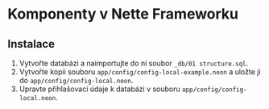 Komponenty v Nette Frameworku
=============================

Instalace
---------

1. Vytvořte databázi a naimportujte do ní soubor `_db/01 structure.sql`.
2. Vytvořte kopii souboru `app/config/config-local-example.neon` a uložte ji do `app/config/config-local.neon`.
3. Upravte přihlašovací údaje k databázi v souboru `app/config/config-local.neon`.
